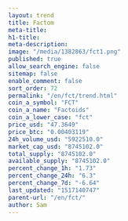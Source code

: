 ```yaml
---
layout: trend
title: Factom
meta-title: 
h1-title: 
meta-description: 
image: "/media/1382863/fct1.png"
published: true
allow_search_engine: false
sitemap: false
enable_comment: false
sort_order: 72
permalink: "/en/fct/trend.html"
coin_a_symbol: "FCT"
coin_a_name: "Factoids"
coin_a_lower_case: "fct"
price_usd: "47.3649"
price_btc: "0.00403119"
24h_volume_usd: "5922510.0"
market_cap_usd: "8745102.0"
total_supply: "8745102.0"
available_supply: "8745102.0"
percent_change_1h: "1.73"
percent_change_24h: "6.3"
percent_change_7d: "-6.64"
last_updated: "1517140747"
parent-url: "/en/fct/"
author: Sam
---
```


